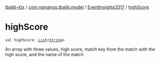 [tbalib-ktx](../../index.md) / [com.npmanos.tbalib.model](../index.md) / [EventInsights2017](index.md) / [highScore](./high-score.md)

# highScore

`val highScore: `[`List`](https://kotlinlang.org/api/latest/jvm/stdlib/kotlin.collections/-list/index.html)`<`[`String`](https://kotlinlang.org/api/latest/jvm/stdlib/kotlin/-string/index.html)`>`

An array with three values, high score, match key from the match with the high score, and the name of the match

